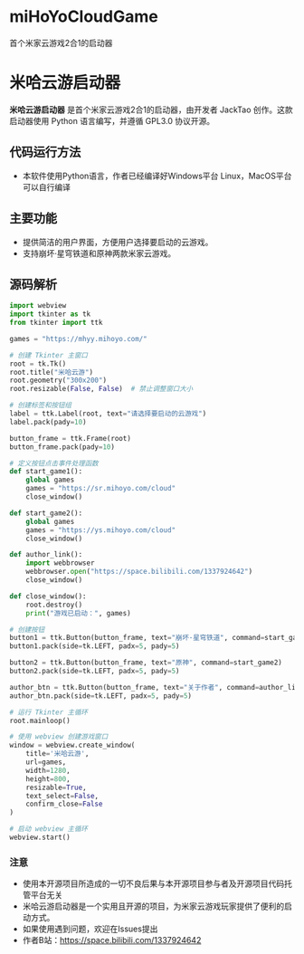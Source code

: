 # miHoYoCloudGame
首个米家云游戏2合1的启动器
# 米哈云游启动器

**米哈云游启动器** 是首个米家云游戏2合1的启动器，由开发者 JackTao 创作。这款启动器使用 Python 语言编写，并遵循 GPL3.0 协议开源。
## 代码运行方法
- 本软件使用Python语言，作者已经编译好Windows平台 Linux，MacOS平台可以自行编译
## 主要功能

- 提供简洁的用户界面，方便用户选择要启动的云游戏。
- 支持崩坏·星穹铁道和原神两款米家云游戏。

## 源码解析

```python
import webview
import tkinter as tk
from tkinter import ttk

games = "https://mhyy.mihoyo.com/"

# 创建 Tkinter 主窗口
root = tk.Tk()
root.title("米哈云游")
root.geometry("300x200")
root.resizable(False, False)  # 禁止调整窗口大小

# 创建标签和按钮组
label = ttk.Label(root, text="请选择要启动的云游戏")
label.pack(pady=10)

button_frame = ttk.Frame(root)
button_frame.pack(pady=10)

# 定义按钮点击事件处理函数
def start_game1():
    global games
    games = "https://sr.mihoyo.com/cloud"
    close_window()

def start_game2():
    global games
    games = "https://ys.mihoyo.com/cloud"
    close_window()

def author_link():
    import webbrowser
    webbrowser.open("https://space.bilibili.com/1337924642")
    close_window()

def close_window():
    root.destroy()
    print("游戏已启动：", games)

# 创建按钮
button1 = ttk.Button(button_frame, text="崩坏·星穹铁道", command=start_game1)
button1.pack(side=tk.LEFT, padx=5, pady=5)

button2 = ttk.Button(button_frame, text="原神", command=start_game2)
button2.pack(side=tk.LEFT, padx=5, pady=5)

author_btn = ttk.Button(button_frame, text="关于作者", command=author_link)
author_btn.pack(side=tk.LEFT, padx=5, pady=5)

# 运行 Tkinter 主循环
root.mainloop()

# 使用 webview 创建游戏窗口
window = webview.create_window(
    title='米哈云游',
    url=games,
    width=1280,
    height=800,
    resizable=True,
    text_select=False,
    confirm_close=False
)

# 启动 webview 主循环
webview.start()
```
### 注意
- 使用本开源项目所造成的一切不良后果与本开源项目参与者及开源项目代码托管平台无关
- 米哈云游启动器是一个实用且开源的项目，为米家云游戏玩家提供了便利的启动方式。
- 如果使用遇到问题，欢迎在Issues提出
- 作者B站：https://space.bilibili.com/1337924642

